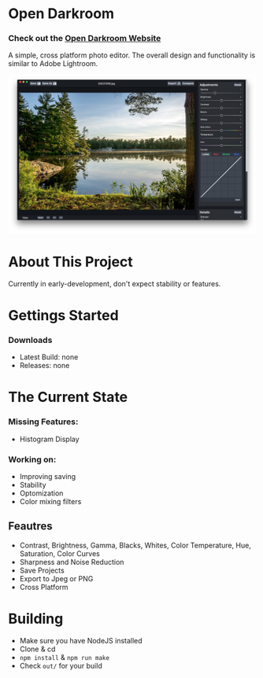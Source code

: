 # Open Darkroom
### Check out the [Open Darkroom Website](https://darkroom.js.org)
A simple, cross platform photo editor. The overall design and functionality is similar to Adobe Lightroom.

![screenshot](/docs/image/screenshot.jpg)

# About This Project
Currently in early-development, don't expect stability or features.

# Gettings Started
### Downloads
* Latest Build:  none
* Releases: none

# The Current State
### Missing Features:
* Histogram Display

### Working on:
* Improving saving
* Stability
* Optomization
* Color mixing filters

## Feautres
* Contrast, Brightness, Gamma, Blacks, Whites, Color Temperature, Hue, Saturation, Color Curves
* Sharpness and Noise Reduction
* Save Projects
* Export to Jpeg or PNG
* Cross Platform

# Building
* Make sure you have NodeJS installed
* Clone & cd
* `npm install` & `npm run make`
* Check `out/` for your build
